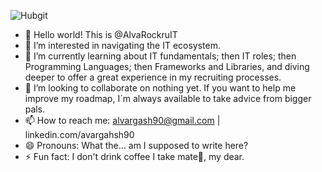
![Hubgit](https://github.com/user-attachments/assets/acded6b3-2e13-4526-af8b-317bee8a47a1) 
- 👋 Hello world! This is @AlvaRockruIT
- 👀 I’m interested in navigating the IT ecosystem.
- 🌱 I’m currently learning about IT fundamentals; then IT roles; then Programming Languages; then Frameworks and Libraries, and diving deeper to offer a great experience in my recruiting processes.
- 💞️ I’m looking to collaborate on nothing yet. If you want to help me improve my roadmap, I´m always available to take advice from bigger pals.
- 📫 How to reach me: alvargash90@gmail.com | linkedin.com/avargahsh90 
- 😄 Pronouns:  What the... am I supposed to write here?
- ⚡ Fun fact: I don't drink coffee I take mate🧉, my dear.
  

<!---
AlvaRocruIT/AlvaRocruIT is a ✨ special ✨ repository because its `README.md` (this file) appears on your GitHub profile.
You can click the Preview link to take a look at your changes.
--->
